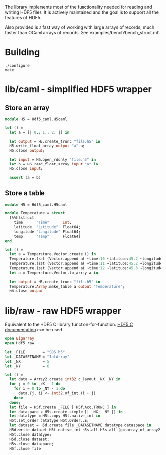 The library implements most of the functionality needed for reading and writing HDF5
files.  It is actively maintained and the goal is to support all the features of HDF5.

Also provided is a fast way of working with large arrays of records, much faster than
OCaml arrays of records.  See examples/bench/bench_struct.ml`.

# Building

    ./configure
    make

# lib/caml - simplified HDF5 wrapper

## Store an array

```ocaml
module H5 = Hdf5_caml.H5caml

let () =
  let a = [| 0.; 1.; 2. |] in

  let output = H5.create_trunc "file.h5" in
  H5.write_float_array output "a" a;
  H5.close output;

  let input = H5.open_rdonly "file.h5" in
  let b = H5.read_float_array input "a" in
  H5.close input;

  assert (a = b)
```

## Store a table

```ocaml
module H5 = Hdf5_caml.H5caml

module Temperature = struct
  [%%h5struct
    time      "Time"      Int;
    latitude  "Latitude"  Float64;
    longitude "Longitude" Float64;
    temp      "Temp"      Float64]
end

let () =
  let a = Temperature.Vector.create () in
  Temperature.(set (Vector.append a) ~time:10 ~latitude:45.2 ~longitude:0.2 ~temp:15.3);
  Temperature.(set (Vector.append a) ~time:11 ~latitude:45.2 ~longitude:0.2 ~temp:15.5);
  Temperature.(set (Vector.append a) ~time:12 ~latitude:45.3 ~longitude:0.5 ~temp:16.2);
  let a = Temperature.Vector.to_array a in

  let output = H5.create_trunc "file.h5" in
  Temperature.Array.make_table a output "Temperature";
  H5.close output
```

# lib/raw - raw HDF5 wrapper

Equivalent to the HDF5 C library function-for-function.
[HDF5 C documentation](https://www.hdfgroup.org/HDF5/doc/RM/RM_H5Front.html) can be used.

```ocaml
open Bigarray
open Hdf5_raw

let _FILE        = "SDS.h5"
let _DATASETNAME = "IntArray"
let _NX          = 5
let _NY          = 6

let () =
  let data = Array2.create int32 c_layout _NX _NY in
  for j = 0 to _NX - 1 do
    for i = 0 to _NY - 1 do
      data.{j, i} <- Int32.of_int (i + j)
    done
  done;
  let file = H5f.create _FILE [ H5f.Acc.TRUNC ] in
  let dataspace = H5s.create_simple [| _NX; _NY |] in
  let datatype = H5t.copy H5t.native_int in
  H5t.set_order datatype H5t.Order.LE;
  let dataset = H5d.create file _DATASETNAME datatype dataspace in
  H5d.write dataset H5t.native_int H5s.all H5s.all (genarray_of_array2 data);
  H5t.close datatype;
  H5d.close dataset;
  H5s.close dataspace;
  H5f.close file
```
